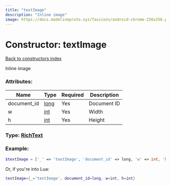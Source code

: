 ```yaml
---
title: "textImage"
description: "Inline image"
image: https://docs.madelineproto.xyz/favicons/android-chrome-256x256.png
---
```

# Constructor: textImage  
[Back to constructors index](index.md)



Inline image

### Attributes:

| Name     |    Type       | Required | Description |
|----------|---------------|----------|-------------|
|document\_id|[long](../types/long.md) | Yes|Document ID|
|w|[int](../types/int.md) | Yes|Width|
|h|[int](../types/int.md) | Yes|Height|



### Type: [RichText](../types/RichText.md)


### Example:

```php
$textImage = ['_' => 'textImage', 'document_id' => long, 'w' => int, 'h' => int];
```  


Or, if you're into Lua:

```lua
textImage={_='textImage', document_id=long, w=int, h=int}

```


